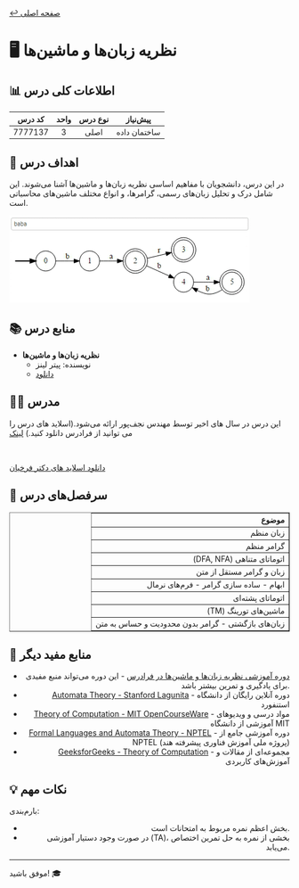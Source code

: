 [↩️ صفحه اصلی](/README.md)

# 🖥️ نظریه زبان‌ها و ماشین‌ها

## 📊 اطلاعات کلی درس
<div align="center">

| کد درس | واحد | نوع درس | پیش‌نیاز |
|:------:|:----:|:-------:|:--------:|
| 7777137 |  3   | اصلی   | ساختمان داده |

</div>

## 🎯 اهداف درس
در این درس، دانشجویان با مفاهیم اساسی نظریه زبان‌ها و ماشین‌ها آشنا می‌شوند. این شامل درک و تحلیل زبان‌های رسمی، گرامرها، و انواع مختلف ماشین‌های محاسباتی است.

![gif](./تصاویر/1714927952350.gif)


## 📚 منابع درس
- **نظریه زبان‌ها و ماشین‌ها**
  - نویسنده: پیتر لینز
  - [دانلود](https://www.esfand.org/index.php/m2/17-cat17/169-cat169/808-%D8%AF%D8%A7%D9%86%D9%84%D9%88%D8%AF-%DA%A9%D8%AA%D8%A7%D8%A8-%D9%85%D9%82%D8%AF%D9%85%D9%87-%D8%A7%DB%8C-%D8%A8%D8%B1-%D9%86%D8%B8%D8%B1%DB%8C%D9%87-%D8%B2%D8%A8%D8%A7%D9%86%D9%87%D8%A7-%D9%88-%D9%85%D8%A7%D8%B4%DB%8C%D9%86-%D9%87%D8%A7-%E2%80%93-%D9%BE%DB%8C%D8%AA%D8%B1-%D9%84%DB%8C%D9%86%D8%B2-%D8%A8%D9%87-%D8%B2%D8%A8%D8%A7%D9%86-%D9%81%D8%A7%D8%B1%D8%B3%DB%8C)


## 👨‍🏫 مدرس
این درس در سال های اخیر توسط مهندس نجف‌پور ارائه می‌شود.(اسلاید های درس را می توانید از فرادرس دانلود کنید.)
[لینک](https://faradars.org/courses/fvsft110-theory-of-languages-and-machines) 

<br>

[دانلود اسلاید های دکتر فرخیان](./دکتر%20فرخیان/)


## 📅 سرفصل‌های درس
<div align="center" style="direction: rtl">
    <table border="1" style="text-align: right;">
        <thead>
            <tr>
                <th>موضوع</th>
            </tr>
        </thead>
        <tbody>
            <tr>
                <td>زبان منظم</td>
            </tr>
            <tr>
                <td>گرامر منظم</td>
            </tr>
            <tr>
                <td>اتوماتای متناهی (DFA, NFA)</td>
            </tr>
            <tr>
                <td>زبان و گرامر مستقل از متن</td>
            </tr>
            <tr>
                <td>ابهام - ساده سازی گرامر - فرم‌های نرمال</td>
            </tr>
            <tr>
                <td>اتوماتای پشته‌ای</td>
            </tr>
            <tr>
                <td>ماشین‌های تورینگ (TM)</td>
            </tr>
            <tr>
                <td>زبان‌های بازگشتی - گرامر بدون محدودیت و حساس به متن</td>
            </tr>
        </tbody>
    </table>
</div>

## 🔗 منابع مفید دیگر
<div style="text-align: right;">

- [دوره آموزشی نظریه زبان‌ها و ماشین‌ها در فرادرس](https://faradars.org/courses/fvsft110-theory-of-languages-and-machines) - این دوره می‌تواند منبع مفیدی برای یادگیری و تمرین بیشتر باشد.
- [Automata Theory - Stanford Lagunita](https://lagunita.stanford.edu/courses/course-v1:ComputerScience+Automata+SelfPaced/about) - دوره آنلاین رایگان از دانشگاه استنفورد
- [Theory of Computation - MIT OpenCourseWare](https://ocw.mit.edu/courses/18-404j-theory-of-computation-fall-2020/) - مواد درسی و ویدیوهای آموزشی از دانشگاه MIT
- [Formal Languages and Automata Theory - NPTEL](https://nptel.ac.in/courses/106/103/106103070/) - دوره آموزشی جامع از NPTEL (پروژه ملی آموزش فناوری پیشرفته هند)
- [GeeksforGeeks - Theory of Computation](https://www.geeksforgeeks.org/theory-of-computation-automata-tutorials/) - مجموعه‌ای از مقالات و آموزش‌های کاربردی

</div>

## 💡 نکات مهم
بارم‌بندی:
<div style="text-align: right;">

- بخش اعظم نمره مربوط به امتحانات است.
- در صورت وجود دستیار آموزشی (TA)، بخشی از نمره به حل تمرین اختصاص می‌یابد.

</div>

---

موفق باشید! 🎓